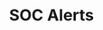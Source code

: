 ---
layout: list
type: category
title: SOC Alerts
slug: socalerts
sidebar: true
order: 3
description: >
  Completed soc alerts.
---